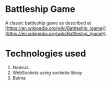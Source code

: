 # Battleship Game
A classic battleship game as described at [https://en.wikipedia.org/wiki/Battleship_(game)](https://en.wikipedia.org/wiki/Battleship_(game)).

# Technologies used
1. NodeJs
2. WebSockets using socketio libray
3. Bulma
